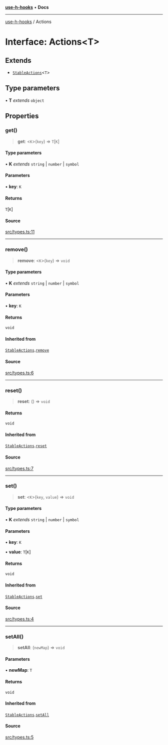 [**use-h-hooks**](../README.md) • **Docs**

***

[use-h-hooks](../globals.md) / Actions

# Interface: Actions\<T\>

## Extends

- [`StableActions`](StableActions.md)\<`T`\>

## Type parameters

• **T** *extends* `object`

## Properties

### get()

> **get**: \<`K`\>(`key`) => `T`\[`K`\]

#### Type parameters

• **K** *extends* `string` \| `number` \| `symbol`

#### Parameters

• **key**: `K`

#### Returns

`T`\[`K`\]

#### Source

[src/types.ts:11](https://github.com/AhmadHddad/use-h-hooks/blob/ae314d2676b1b3964a4dad4fdc6b1f452e4b2293/src/types.ts#L11)

***

### remove()

> **remove**: \<`K`\>(`key`) => `void`

#### Type parameters

• **K** *extends* `string` \| `number` \| `symbol`

#### Parameters

• **key**: `K`

#### Returns

`void`

#### Inherited from

[`StableActions`](StableActions.md).[`remove`](StableActions.md#remove)

#### Source

[src/types.ts:6](https://github.com/AhmadHddad/use-h-hooks/blob/ae314d2676b1b3964a4dad4fdc6b1f452e4b2293/src/types.ts#L6)

***

### reset()

> **reset**: () => `void`

#### Returns

`void`

#### Inherited from

[`StableActions`](StableActions.md).[`reset`](StableActions.md#reset)

#### Source

[src/types.ts:7](https://github.com/AhmadHddad/use-h-hooks/blob/ae314d2676b1b3964a4dad4fdc6b1f452e4b2293/src/types.ts#L7)

***

### set()

> **set**: \<`K`\>(`key`, `value`) => `void`

#### Type parameters

• **K** *extends* `string` \| `number` \| `symbol`

#### Parameters

• **key**: `K`

• **value**: `T`\[`K`\]

#### Returns

`void`

#### Inherited from

[`StableActions`](StableActions.md).[`set`](StableActions.md#set)

#### Source

[src/types.ts:4](https://github.com/AhmadHddad/use-h-hooks/blob/ae314d2676b1b3964a4dad4fdc6b1f452e4b2293/src/types.ts#L4)

***

### setAll()

> **setAll**: (`newMap`) => `void`

#### Parameters

• **newMap**: `T`

#### Returns

`void`

#### Inherited from

[`StableActions`](StableActions.md).[`setAll`](StableActions.md#setall)

#### Source

[src/types.ts:5](https://github.com/AhmadHddad/use-h-hooks/blob/ae314d2676b1b3964a4dad4fdc6b1f452e4b2293/src/types.ts#L5)
